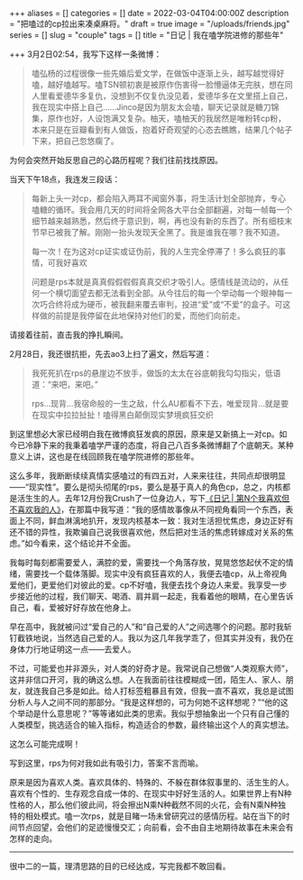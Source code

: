 +++
aliases = []
categories = []
date = 2022-03-04T04:00:00Z
description = "把嗑过的cp拉出来凑桌麻将。"
draft = true
image = "/uploads/friends.jpg"
series = []
slug = "couple"
tags = []
title = "日记 | 我在嗑学院进修的那些年"

+++
3月2日02:54，我写下这样一条微博：

> 嗑弘杨的过程很像一些先婚后爱文学，在做饭中逐渐上头，越写越觉得好嗑，越好嗑越写。嗑TSN顿初衷是被原作伤害得一脸懵逼体无完肤，想在同人里看爱德华多复仇，没想到不仅复仇没见着，爱德华多在文里搭上自己，我在现实中搭上自己……Jinco是因为朋友太会嗑，聊天记录就是糖刀锦集，原作也好，人设饱满又复杂。柚天，嗑柚天的我居然是唯粉转cp粉，本来只是在豆瓣看到有人做饭，抱着好奇观望的心态去瞧瞧，结果几个帖子下来，把自己忽悠瘸了。

为何会突然开始反思自己的心路历程呢？我们往前找找原因。

当天下午18点，我连发三段话：

> 每新上头一对cp，都会陷入两耳不闻窗外事，将生活计划全部抛弃，专心嗑糖的循环。我会用几天的时间将全网各大平台全部翻遍，对每一帧每一个细节越来越熟悉，然后终于意识到，啊，再也没有新的东西了。所有细枝末节早已被我了解。刚刚一抬头发现天全黑了。我是谁我在哪？我不知道。
>
> 每一次！在为这对cp证实或证伪前，我的人生完全停滞了！多么疯狂的事情，可我好喜欢
>
> 问题是rps本就是真真假假假假真真交织才吸引人。感情线是流动的，从任何一个横切面望去都无法看到全部。从今往后的每一个举动每一个眼神每一次巧合终将成为硬币，被我翻来覆去审判，投进“爱”或“不爱”的盒子。可这样做的前提是我停留在此地保持对他们的爱，而他们向前走。

请接着往前，直击我的挣扎瞬间。

2月28日，我还很抗拒，先去ao3上扫了遍文，然后写道：

> 我死死扒在rps的悬崖边不放手，做饭的太太在谷底朝我勾勾指尖，低语道：“来吧，来吧。”
>
> rps…现背…我宿命般的一生之敌，什么AU都看不下去，唯爱现背…就是要在现实中拉拉扯扯！嗑得黑白颠倒现实梦境疯狂交织

到这里想必大家已经明白我在微博疯狂发疯的原因，原来是又新搞上一对cp。如今已冷静下来的我秉着嗑学严谨的态度，将自己八百多条微博翻了个底朝天。某种意义上讲，这也是在线回顾我在嗑学院进修的那些年。

这么多年，我断断续续真情实感嗑过的有四五对，人来来往往，共同点却很明显——“现实性”。要么是彻头彻尾的rps，要么是基于真人的角色cp，总之，内核都是活生生的人。去年12月份我Crush了一位身边人，写下[《日记 | 第N个我喜欢但不喜欢我的人》](https://hugo-missingid.vercel.app/p/goodbye/)，在那篇中我写道：“我的感情故事像从不同视角看同一个东西，表面上不同，鲜血淋漓地扒开，发现内核基本一致：我对生活担忧焦虑，身边正好有还不错的异性，我欺骗自己说我很喜欢他，然后把对生活的焦虑转嫁成对关系的焦虑。”如今看来，这个结论并不全面。

我每时每刻都需要爱人，满腔的爱，需要找一个角落存放，晃晃悠悠起伏不定的情绪，需要找一个载体落脚。现实中没有疯狂喜欢的人，我便去嗑cp，从上帝视角爱他们，更爱他们对彼此的爱。cp不好嗑，我便去找个身边人来爱。我享受一步步接近他的过程，我们聊天、喝酒、肩并肩一起走，我看着他的眼睛，在心里告诉自己，看，爱被好好存放在他身上。

早在高中，我就被问过“爱自己的人”和“自己爱的人”之间选哪个的问题。那时我斩钉截铁地说，当然选自己爱的人。我以为这几年我学乖了，但其实并没有，我仍在身体力行地证明这一点——去爱人。

不过，可能爱也并非源头，对人类的好奇才是。我常说自己想做“人类观察大师”，这并非信口开河，我的确这么想。人在我面前往往模糊成一团，陌生人、家人、朋友，就连我自己多是如此。给人打标签粗暴且有效，但我一直不喜欢，我总是试图分析人与人之间不同的那部分。“我是这样想的，可为何她不这样想呢？”“他的这个举动是什么意思呢？”等等诸如此类的思索。我似乎想抽象出一个只有自己懂的人类模型，挑选适合的输入指标，构造适合的参数，最终输出这个人的真实想法。

这怎么可能完成啊！

写到这里，rps为何对我如此有吸引力，答案不言而喻。

原来是因为喜欢人类。喜欢具体的、特殊的、不躲在群体叙事里的、活生生的人。喜欢有个性的、生存观念自成一体的、在现实中好好生活的人。如果世界上有N种性格的人，那么他们彼此间，将会擦出N乘N种截然不同的火花，会有N乘N种独特的相处模式。嗑一次rps，就是目睹一场未曾研究过的感情历程。站在当下的时间节点回望，会他们的足迹慢慢交汇；向前看，会不由自主地期待故事在未来会有怎样的走向。

***

很中二的一篇，理清思路的目的已经达成，写完我都不敢回看。